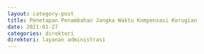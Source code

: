 ```yaml
---
layout: category-post
title: Penetapan Penambahan Jangka Waktu Kompensasi Kerugian
date: 2021-01-27
categories: direktori
direktori: layanan administrasi
---
```

